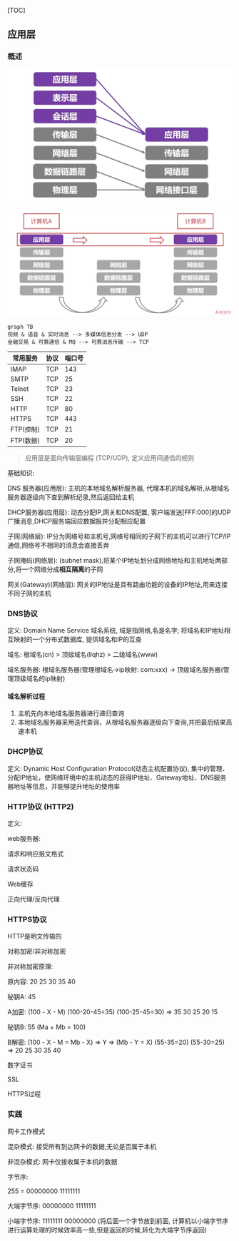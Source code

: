 [TOC]

## 应用层

### 概述

![image-20210822170006153](../assets/images/image-20210822170006153.png)

![image-20210822170040590](../assets/images/image-20210822170040590.png)

```mermaid
graph TB
视频 & 语音 & 实时消息 --> 多媒体信息分发 --> UDP
金融交易 & 可靠通信 & MQ --> 可靠消息传输 --> TCP
```

| 常用服务  | 协议 | 端口号 |
| --------- | ---- | ------ |
| IMAP      | TCP  | 143    |
| SMTP      | TCP  | 25     |
| Telnet    | TCP  | 23     |
| SSH       | TCP  | 22     |
| HTTP      | TCP  | 80     |
| HTTPS     | TCP  | 443    |
| FTP(控制) | TCP  | 21     |
| FTP(数据) | TCP  | 20     |

> 应用层是面向传输层编程 (TCP/UDP), 定义应用间通信的规则

基础知识:

DNS 服务器(应用层): 主机的本地域名解析服务器, 代理本机的域名解析,从根域名服务器逐级向下查到解析纪录,然后返回给主机

DHCP服务器(应用层): 动态分配IP,网关和DNS配置, 客户端发送[FFF:000]的UDP广播消息,DHCP服务端回应数据报并分配相应配置

子网(网络层): IP分为网络号和主机号,网络号相同的子网下的主机可以进行TCP/IP通信,网络号不相同的消息会直接丢弃

子网掩码(网络层): (subnet mask),将某个IP地址划分成网络地址和主机地址两部分,将一个网络分成**相互隔离**的子网

网关(Gateway)(网络层):  网关的IP地址是具有路由功能的设备的IP地址,用来连接不同子网的主机

### DNS协议

定义: Domain Name Service 域名系统, 域是指网络,名是名字; 将域名和IP地址相互映射的一个分布式数据库, 提供域名和IP的互查

域名: 根域名(cn) > 顶级域名(llqhz) > 二级域名(www)

域名服务器: 根域名服务器(管理根域名->ip映射: com:xxx) -> 顶级域名服务器(管理顶级域名的ip映射)

#### 域名解析过程

1. 主机先向本地域名服务器进行递归查询
2. 本地域名服务器采用迭代查询，从根域名服务器逐级向下查询,并把最后结果高速本机

### DHCP协议

定义: Dynamic Host Configuration Protocol(动态主机配置协议), 集中的管理、分配IP地址，使网络环境中的主机动态的获得IP地址、Gateway地址、DNS服务器地址等信息，并能够提升地址的使用率

### HTTP协议 (HTTP2)

定义:

web服务器:

请求和响应报文格式

请求状态码

Web缓存

正向代理/反向代理



### HTTPS协议

HTTP是明文传输的

对称加密/非对称加密

非对称加密原理: 

原内容: 20 25 30 35 40

秘钥A: 45

A加密: (100 - X - M)  (100-20-45=35)  (100-25-45=30)     => 35 30 25 20 15

秘钥B: 55  (Ma + Mb = 100)

B解密: (100 - X - M = Mb - X) => Y  =>  (Mb - Y = X)   (55-35=20) (55-30=25)  => 20 25 30 35 40

数字证书

SSL

HTTPS过程

### 实践

网卡工作模式

混杂模式: 接受所有到达网卡的数据,无论是否属于本机

非混杂模式: 网卡仅接收属于本机的数据

字节序:

255 = 00000000 11111111

大端字节序: 00000000 11111111

小端字节序: 11111111 00000000 
(将后面一个字节放到前面, 计算机以小端字节序进行运算处理的时候效率高一些,但是返回的时候,转化为大端字节序返回)

